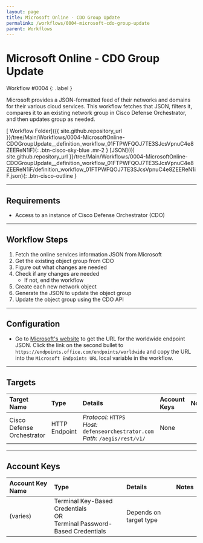 ```yaml
---
layout: page
title: Microsoft Online - CDO Group Update
permalink: /workflows/0004-microsoft-cdo-group-update
parent: Workflows
---
```


# Microsoft Online - CDO Group Update
<div markdown="1">
Workflow #0004
{: .label }
</div>

Microsoft provides a JSON-formatted feed of their networks and domains for their various cloud services. This workflow fetches that JSON, filters it, compares it to an existing network group in Cisco Defense Orchestrator, and then updates group as needed.

[<i class="fab fa-github mr-1"></i> Workflow Folder]({{ site.github.repository_url }}/tree/Main/Workflows/0004-MicrosoftOnline-CDOGroupUpdate__definition_workflow_01FTPWFQOJ7TE3SJcsVpnuC4e8ZEEReN1iF){: .btn-cisco-sky-blue .mr-2 } [JSON]({{ site.github.repository_url }}/tree/Main/Workflows/0004-MicrosoftOnline-CDOGroupUpdate__definition_workflow_01FTPWFQOJ7TE3SJcsVpnuC4e8ZEEReN1iF/definition_workflow_01FTPWFQOJ7TE3SJcsVpnuC4e8ZEEReN1iF.json){: .btn-cisco-outline }

---

## Requirements
* Access to an instance of Cisco Defense Orchestrator (CDO)

---

## Workflow Steps
1. Fetch the online services information JSON from Microsoft
1. Get the existing object group from CDO
1. Figure out what changes are needed
1. Check if any changes are needed
	* If not, end the workflow
1. Create each new network object
1. Generate the JSON to update the object group
1. Update the object group using the CDO API

---

## Configuration
* Go to [Microsoft's website](https://docs.microsoft.com/en-us/microsoft-365/enterprise/microsoft-365-ip-web-service?view=o365-worldwide) to get the URL for the worldwide endpoint JSON. Click the link on the second bullet to `https://endpoints.office.com/endpoints/worldwide` and copy the URL into the `Microsoft Endpoints URL` local variable in the workflow.

---

## Targets

| Target Name | Type | Details | Account Keys | Notes |
|:------------|:-----|:--------|:-------------|:------|
| Cisco Defense Orchestrator | HTTP Endpoint | _Protocol:_ `HTTPS`<br />_Host:_ `defenseorchestrator.com`<br />_Path:_ `/aegis/rest/v1/` | None |  |

---

## Account Keys

| Account Key Name | Type | Details | Notes |
|:-----------------|:-----|:--------|:------|
| (varies) | Terminal Key-Based Credentials<br />OR<br />Terminal Password-Based Credentials | Depends on target type |  |
